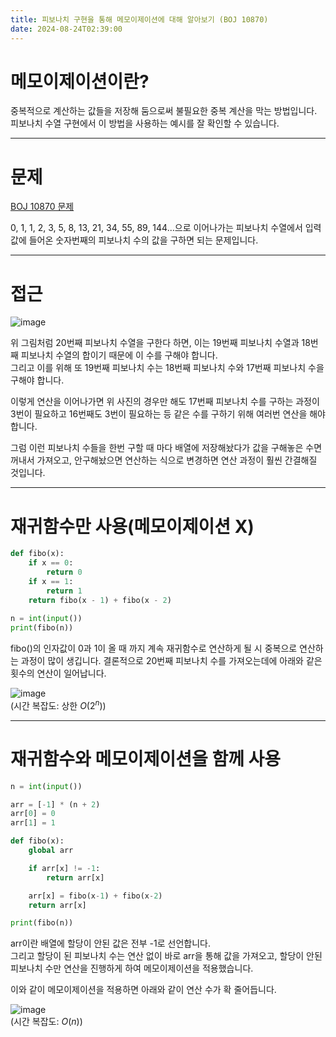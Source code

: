 ```yaml
---
title: 피보나치 구현을 통해 메모이제이션에 대해 알아보기 (BOJ 10870)
date: 2024-08-24T02:39:00
---
```

# 메모이제이션이란?

중복적으로 계산하는 값들을 저장해 둠으로써 불필요한 중복 계산을 막는 방법입니다.<br>피보나치 수열 구현에서 이 방법을 사용하는 예시를 잘 확인할 수 있습니다.

---

# 문제

[BOJ 10870 문제](https://www.acmicpc.net/problem/10870)

0, 1, 1, 2, 3, 5, 8, 13, 21, 34, 55, 89, 144...으로 이어나가는 피보나치 수열에서 입력값에 들어온 숫자번째의 피보나치 수의 값을 구하면 되는 문제입니다.

---

# 접근

![image](https://gist.github.com/user-attachments/assets/b5cccc93-7259-46a2-878e-f44bb5d67129)

위 그림처럼 20번째 피보나치 수열을 구한다 하면, 이는 19번째 피보나치 수열과 18번째 피보나치 수열의 합이기 때문에 이 수를 구해야 합니다.<br>그리고 이를 위해 또 19번째 피보나치 수는 18번째 피보나치 수와 17번째 피보나치 수을 구해야 합니다.

이렇게 연산을 이어나가면 위 사진의 경우만 해도 17번째 피보나치 수를 구하는 과정이 3번이 필요하고 16번째도 3번이 필요하는 등 같은 수를 구하기 위해 여러번 연산을 해야 합니다.

그럼 이런 피보나치 수들을 한번 구할 때 마다 배열에 저장해놨다가 값을 구해놓은 수면 꺼내서 가져오고, 안구해놨으면 연산하는 식으로 변경하면 연산 과정이 훨씬 간결해질 것입니다.

---

# 재귀함수만 사용(메모이제이션 X)

```python
def fibo(x): 
	if x == 0: 
		return 0 
	if x == 1: 
		return 1 
	return fibo(x - 1) + fibo(x - 2) 
	
n = int(input()) 
print(fibo(n))
```

fibo()의 인자값이 0과 1이 올 때 까지 계속 재귀함수로 연산하게 될 시 중복으로 연산하는 과정이 많이 생깁니다. 결론적으로 20번째 피보나치 수를 가져오는데에 아래와 같은 횟수의 연산이 일어납니다.

![image](https://gist.github.com/user-attachments/assets/edfa50e2-94ab-4250-9e8f-0e6d7d33cd4c)<br>(시간 복잡도: 상한 $O(2^n)$)

---

# 재귀함수와 메모이제이션을 함께 사용

```python
n = int(input())

arr = [-1] * (n + 2)
arr[0] = 0
arr[1] = 1

def fibo(x):
	global arr

	if arr[x] != -1:
		return arr[x]

	arr[x] = fibo(x-1) + fibo(x-2)
	return arr[x]

print(fibo(n))
```

arr이란 배열에 할당이 안된 값은 전부 -1로 선언합니다.<br>그리고 할당이 된 피보나치 수는 연산 없이 바로 arr을 통해 값을 가져오고, 할당이 안된 피보나치 수만 연산을 진행하게 하여 메모이제이션을 적용했습니다.

이와 같이 메모이제이션을 적용하면 아래와 같이 연산 수가 확 줄어듭니다.

![image](https://gist.github.com/user-attachments/assets/79c52063-c77c-44b1-8667-8470f2e28207)<br>(시간 복잡도: $O(n)$​)